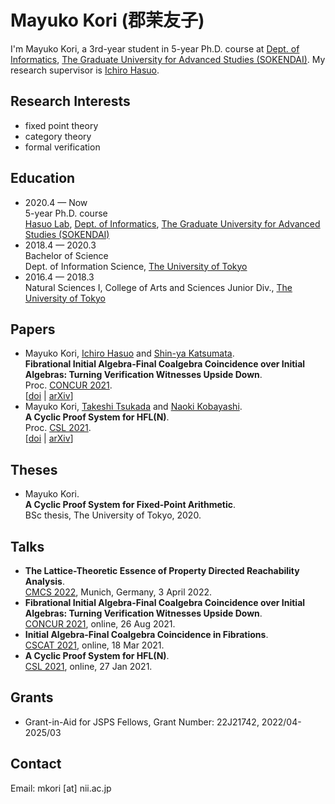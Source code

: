 # Mayuko Kori (郡茉友子)

I'm Mayuko Kori, a 3rd-year student in 5-year Ph.D. course at [Dept. of Informatics](https://www.nii.ac.jp/graduate/en/), 
[The Graduate University for Advanced Studies (SOKENDAI)](https://www.soken.ac.jp/en/).
My research supervisor is [Ichiro Hasuo](https://group-mmm.org/~ichiro/).


## Research Interests
- fixed point theory
- category theory
- formal verification

## Education
- 2020.4 — Now<br>
5-year Ph.D. course<br>
[Hasuo Lab](https://group-mmm.org/eratommsd/), [Dept. of Informatics](https://www.nii.ac.jp/graduate/en/), [The Graduate University for Advanced Studies (SOKENDAI)](https://www.soken.ac.jp/en/)
- 2018.4 — 2020.3<br>
Bachelor of Science<br>
Dept. of Information Science, [The University of Tokyo](https://www.u-tokyo.ac.jp/en/)
- 2016.4 — 2018.3<br>
Natural Sciences I, College of Arts and Sciences Junior Div., [The University of Tokyo](https://www.u-tokyo.ac.jp/en/)

## Papers

- Mayuko Kori, [Ichiro Hasuo](http://group-mmm.org/~ichiro/) and [Shin-ya Katsumata](http://group-mmm.org/~s-katsumata/).<br>
**Fibrational Initial Algebra-Final Coalgebra Coincidence over Initial Algebras: Turning Verification Witnesses Upside Down**.<br>
Proc. [CONCUR 2021](https://qonfest2021.lacl.fr/concur21.php).<br>
[[doi](https://doi.org/10.4230/LIPIcs.CONCUR.2021.21) | [arXiv](https://arxiv.org/abs/2105.04817)]
- Mayuko Kori, [Takeshi Tsukada](https://www-kb.is.s.u-tokyo.ac.jp/~tsukada/) and [Naoki Kobayashi](http://www-kb.is.s.u-tokyo.ac.jp/~koba/).<br>
**A Cyclic Proof System for HFL(N)**.<br>
Proc. [CSL 2021](https://csl2021.fmf.uni-lj.si/).<br>
[[doi](https://doi.org/10.4230/LIPIcs.CSL.2021.29) | [arXiv](https://arxiv.org/abs/2010.14891)]

## Theses
- Mayuko Kori.<br>
**A Cyclic Proof System for Fixed-Point Arithmetic**.<br>
BSc thesis, The University of Tokyo, 2020.

## Talks
- **The Lattice-Theoretic Essence of Property Directed Reachability Analysis**.<br>
[CMCS 2022](https://www.coalg.org/cmcs22/), Munich, Germany, 3 April 2022.
- **Fibrational Initial Algebra-Final Coalgebra Coincidence over Initial Algebras: Turning Verification Witnesses Upside Down**.<br>
[CONCUR 2021](https://qonfest2021.lacl.fr/concur21.php), online, 26 Aug 2021.
- **Initial Algebra-Final Coalgebra Coincidence in Fibrations**.<br>
[CSCAT 2021](https://sites.google.com/view/cscat2020/home), online, 18 Mar 2021.
- **A Cyclic Proof System for HFL(N)**.<br>
[CSL 2021](https://csl2021.fmf.uni-lj.si/), online, 27 Jan 2021.

## Grants
- Grant-in-Aid for JSPS Fellows, Grant Number: 22J21742, 2022/04-2025/03

## Contact
Email: mkori [at] nii.ac.jp
